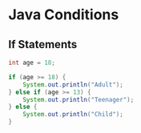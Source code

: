 # Java Conditions

## If Statements
```java
int age = 18;

if (age >= 18) {
    System.out.println("Adult");
} else if (age >= 13) {
    System.out.println("Teenager");
} else {
    System.out.println("Child");
}
